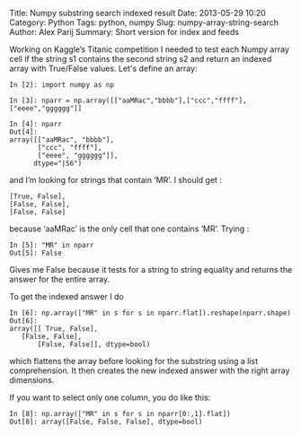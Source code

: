 Title: Numpy substring search indexed result
Date: 2013-05-29 10:20
Category: Python
Tags: python, numpy
Slug: numpy-array-string-search
Author: Alex Parij
Summary: Short version for index and feeds

Working on Kaggle’s Titanic competition I needed to test each Numpy array cell if the string s1 contains the second string s2 and return an indexed array with True/False values.
Let's define an array:

    In [2]: import numpy as np
    
    In [3]: nparr = np.array([["aaMRac","bbbb"],["ccc","ffff"],["eeee","gggggg"]]
    
    In [4]: nparr
    Out[4]: 
    array([["aaMRac", "bbbb"],
           ["ccc", "ffff"],
           ["eeee", "gggggg"]], 
          dtype="|S6")

and I’m looking for strings that contain ‘MR’. I should get :

    [True, False],
    [False, False],
    [False, False]

because ‘aaMRac’ is the only cell that one contains ‘MR’.
Trying :

    In [5]: "MR" in nparr
    Out[5]: False

Gives me False because it tests for a string to string equality and returns the answer for the entire array.

To get the indexed answer I do

    In [6]: np.array(["MR" in s for s in nparr.flat]).reshape(nparr.shape)
    Out[6]: 
    array([[ True, False],
   	   [False, False],
      	   [False, False]], dtype=bool)

which flattens the array before looking for the substring using a list comprehension. It then creates the new indexed answer with the right array dimensions.
 
If you want to select only one column, you do like this:

    In [8]: np.array(["MR" in s for s in nparr[0:,1].flat])
    Out[8]: array([False, False, False], dtype=bool)

